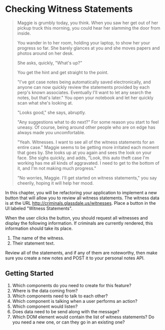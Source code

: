 # Checking Witness Statements

> Maggie is grumbly today, you think. When you saw her get out of her pickup truck this morning, you could hear her slamming the door from inside.
>
> You wander in to her room, holding your laptop, to show her your progress so far. She barely glances at you and she moves papers and photos around on her desk.
>
> She asks, quickly, "What's up?"
>
> You get the hint and get straight to the point.
>
> "I've got case notes being automatically saved electronically, and anyone can now quickly review the statements provided by each perp's known associates. Eventually I'll want to let any search the notes, but that's later." You open your notebook and let her quickly scan what she's looking at.
>
> "Looks good," she says, abruptly.
>
> "Any suggestions what to do next?" For some reason you start to feel uneasy. Of course, being around other people who are on edge has always made you uncomfortable.
>
> "Yeah. Witnesses. I want to see all of the witness statements for an entire case." Maggie seems to be getting more irritated each moment that goes by. She looks up at you again and sees the look on your face. She sighs quickly, and adds, "Look, this auto theft case I'm working has me all kinds of aggravated. I need to get to the bottom of it, and I'm not making much progress."
>
> "No worries, Maggie. I'll get started on witness statements," you say cheerily, hoping it will help her mood.

In this chapter, you will be refactoring your application to implement a new button that will allow you to review all witness statements. The witness data is at the URL http://criminals.glassdale.us/witnesses. Place a button in the UI labeled "Witness Statements".

When the user clicks the button, you should request all witnesses and display the following information. If criminals are currently rendered, this information should take its place.

1. The name of the witness.
1. Their statement text.

Review all of the statements, and if any of them are noteworthy, then make sure you create a new notes and POST it to your personal notes API.

## Getting Started

1. Which components do you need to create for this feature?
1. Where is the data coming from?
1. Which components need to talk to each other?
1. Which component is talking when a user performs an action?
1. Which component would listen?
1. Does data need to be send along with the message?
1. Which DOM element would contain the list of witness statements? Do you need a new one, or can they go in an existing one?
